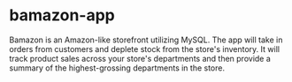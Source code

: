 # bamazon-app
Bamazon is an Amazon-like storefront utilizing MySQL. The app will take in orders from customers and deplete stock from the store's inventory. It will track product sales across your store's departments and then provide a summary of the highest-grossing departments in the store.
